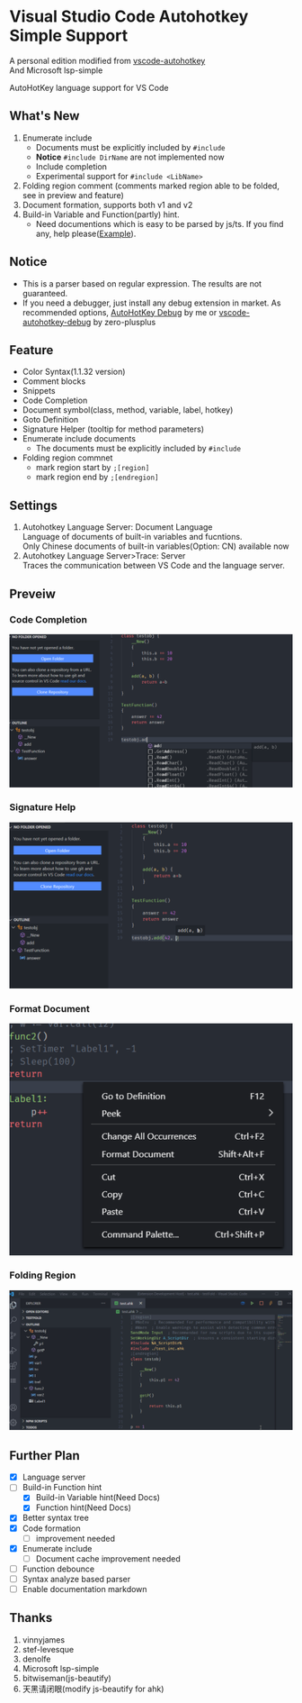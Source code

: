 # Visual Studio Code Autohotkey Simple Support

A personal edition modified from [vscode-autohotkey](https://github.com/vinnyjames/vscode-autohotkey)  
And Microsoft lsp-simple

AutoHotKey language support for VS Code

## What's New

1. Enumerate include
   * Documents must be explicitly included by `#include`
   * **Notice** `#include DirName` are not implemented now
   * Include completion
   * Experimental support for `#include <LibName>`
2. Folding region comment (comments marked region able to be folded, see in preview and feature)
3. Document formation, supports both v1 and v2 
4. Build-in Variable and Function(partly) hint.
   - Need documentions which is easy to be parsed by js/ts. If you find any, help please([Example](others/Contribute.md)).

## Notice

* This is a parser based on regular expression. The results are not guaranteed.
* If you need a debugger, just install any debug extension in market. As recommended options, [AutoHotKey Debug](https://marketplace.visualstudio.com/items?itemName=helsmy.autohotkey-debug) by me or [vscode-autohotkey-debug](https://marketplace.visualstudio.com/items?itemName=zero-plusplus.vscode-autohotkey-debug) by zero-plusplus

## Feature
* Color Syntax(1.1.32 version)
* Comment blocks
* Snippets
* Code Completion
* Document symbol(class, method, variable, label, hotkey) 
* Goto Definition
* Signature Helper (tooltip for method parameters)
* Enumerate include documents
  * The documents must be explicitly included by `#include`
* Folding region commnet
  * mark region start by `;[region]`
  * mark region end by   `;[endregion]`


## Settings

1. Autohotkey Language Server: Document Language  
   Language of documents of built-in variables and fucntions.  
   Only Chinese documents of built-in variables(Option: CN) available now
2. Autohotkey Language Server>Trace: Server  
   Traces the communication between VS Code and the language server.

## Preveiw

### Code Completion

![](pic/completion.png)

### Signature Help

![](pic/signature.png)

### Format Document

![](pic/format.png)

### Folding Region

![](pic/folding.gif)

## Further Plan

* [x] Language server
* [ ] Build-in Function hint
  * [x] Build-in Variable hint(Need Docs)
  * [x] Function hint(Need Docs)
* [x] Better syntax tree
* [x] Code formation
  * [ ] improvement needed
* [x] Enumerate include
  * [ ] Document cache improvement needed 
* [ ] Function debounce 
* [ ] Syntax analyze based parser  
* [ ] Enable documentation markdown

## Thanks

1. vinnyjames
2. stef-levesque
3. denolfe
4. Microsoft lsp-simple
5. bitwiseman(js-beautify)
6. 天黑请闭眼(modify js-beautify for ahk)

